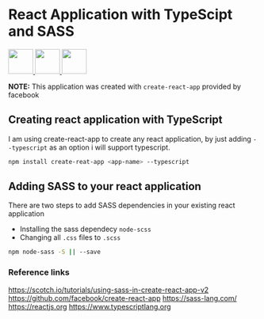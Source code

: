 # React Application with TypeScipt and SASS

<a href="https://sass-lang.com/">
  <img width="50px" src="https://sass-lang.com/assets/img/logos/logo-b6e1ef6e.svg">
</a>
<a href="https://reactjs.org">
  <img width="50px" src="https://cdn.auth0.com/blog/react-js/react.png">
</a>
<a href="https://www.typescriptlang.org">
  <img width="50px" src="https://pbs.twimg.com/profile_images/1149708719178993664/3Hb8W4aX.png">
</a>


<strong>NOTE:</strong> This application was created with `create-react-app` provided by facebook

## Creating react application with TypeScript

I am using create-react-app to create any react application, by just adding `--typescript` as an option i will support typescript.

```sh
npm install create-reat-app <app-name> --typescript
```

## Adding SASS to your react application

There are two steps to add SASS dependencies in your existing react application
  - Installing the sass dependecy `node-scss`
  - Changing all `.css` files to `.scss`
  
```sh
npm node-sass -S || --save
```
 
### Reference links

https://scotch.io/tutorials/using-sass-in-create-react-app-v2
https://github.com/facebook/create-react-app
https://sass-lang.com/
https://reactjs.org
https://www.typescriptlang.org

